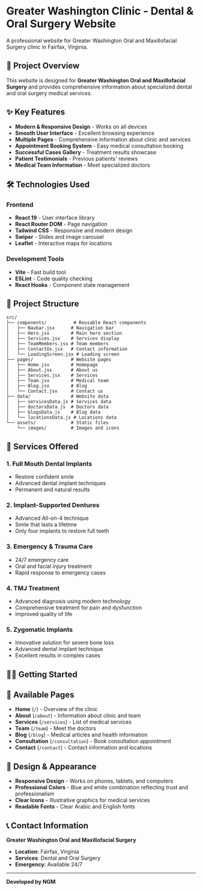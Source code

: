 # Greater Washington Clinic - Dental & Oral Surgery Website

A professional website for Greater Washington Oral and Maxillofacial Surgery clinic in Fairfax, Virginia.

## 🏥 Project Overview

This website is designed for **Greater Washington Oral and Maxillofacial Surgery** and provides comprehensive information about specialized dental and oral surgery medical services.

## ✨ Key Features

- **Modern & Responsive Design** - Works on all devices
- **Smooth User Interface** - Excellent browsing experience
- **Multiple Pages** - Comprehensive information about clinic and services
- **Appointment Booking System** - Easy medical consultation booking
- **Successful Cases Gallery** - Treatment results showcase
- **Patient Testimonials** - Previous patients' reviews
- **Medical Team Information** - Meet specialized doctors

## 🛠️ Technologies Used

### Frontend

- **React 19** - User interface library
- **React Router DOM** - Page navigation
- **Tailwind CSS** - Responsive and modern design
- **Swiper** - Slides and image carousel
- **Leaflet** - Interactive maps for locations

### Development Tools

- **Vite** - Fast build tool
- **ESLint** - Code quality checking
- **React Hooks** - Component state management

## 📁 Project Structure

```
src/
├── components/          # Reusable React components
│   ├── Navbar.jsx      # Navigation bar
│   ├── Hero.jsx        # Main hero section
│   ├── Services.jsx    # Services display
│   ├── TeamMembers.jsx # Team members
│   ├── ContactUs.jsx   # Contact information
│   └── LoadingScreen.jsx # Loading screen
├── pages/              # Website pages
│   ├── Home.jsx        # Homepage
│   ├── About.jsx       # About us
│   ├── Services.jsx    # Services
│   ├── Team.jsx        # Medical team
│   ├── Blog.jsx        # Blog
│   └── Contact.jsx     # Contact us
├── data/               # Website data
│   ├── servicesData.js # Services data
│   ├── doctorsData.js  # Doctors data
│   ├── blogsData.js    # Blog data
│   └── locationsData.js # Locations data
└── assets/             # Static files
    └── images/         # Images and icons
```

## 🚀 Services Offered

### 1. Full Mouth Dental Implants

- Restore confident smile
- Advanced dental implant techniques
- Permanent and natural results

### 2. Implant-Supported Dentures

- Advanced All-on-4 technique
- Smile that lasts a lifetime
- Only four implants to restore full teeth

### 3. Emergency & Trauma Care

- 24/7 emergency care
- Oral and facial injury treatment
- Rapid response to emergency cases

### 4. TMJ Treatment

- Advanced diagnosis using modern technology
- Comprehensive treatment for pain and dysfunction
- Improved quality of life

### 5. Zygomatic Implants

- Innovative solution for severe bone loss
- Advanced dental implant technique
- Excellent results in complex cases

## 🏃‍♂️ Getting Started

## 📱 Available Pages

- **Home** (`/`) - Overview of the clinic
- **About** (`/about`) - Information about clinic and team
- **Services** (`/services`) - List of medical services
- **Team** (`/team`) - Meet the doctors
- **Blog** (`/blog`) - Medical articles and health information
- **Consultation** (`/consultation`) - Book consultation appointment
- **Contact** (`/contact`) - Contact information and locations

## 🎨 Design & Appearance

- **Responsive Design** - Works on phones, tablets, and computers
- **Professional Colors** - Blue and white combination reflecting trust and professionalism
- **Clear Icons** - Illustrative graphics for medical services
- **Readable Fonts** - Clear Arabic and English fonts

## 📞 Contact Information

**Greater Washington Oral and Maxillofacial Surgery**

- **Location**: Fairfax, Virginia
- **Services**: Dental and Oral Surgery
- **Emergency**: Available 24/7

---

**Developed by NGM**
